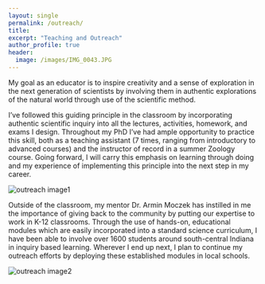 ```yaml
---
layout: single
permalink: /outreach/
title:
excerpt: "Teaching and Outreach"
author_profile: true
header:
  image: /images/IMG_0043.JPG
---
```


My goal as an educator is to inspire creativity and a sense of exploration in the next generation of scientists by involving them in authentic explorations of the natural world through use of the scientific method.  

I’ve followed this guiding principle in the classroom by incorporating authentic scientific inquiry into all the lectures, activities, homework, and exams I design. Throughout my PhD I’ve had ample opportunity to practice this skill, both as a teaching assistant (7 times, ranging from introductory to advanced courses) and the instructor of record in a summer Zoology course. Going forward, I will carry this emphasis on learning through doing and my experience of implementing this principle into the next step in my career.  

![outreach image1](https://github.com/erikpark/erikpark.github.io/tree/master/images/BHSS_2015_outreach.jpg)

Outside of the classroom, my mentor Dr. Armin Moczek has instilled in me the importance of giving back to the community by putting our expertise to work in K-12 classrooms. Through the use of hands-on, educational modules which are easily incorporated into a standard science curriculum, I have been able to involve over 1600 students around south-central Indiana in inquiry based learning. Wherever I end up next, I plan to continue my outreach efforts by deploying these established modules in local schools.  

![outreach image2](https://github.com/erikpark/erikpark.github.io/tree/master/images/BHSS_2015_outreach2.jpg)
